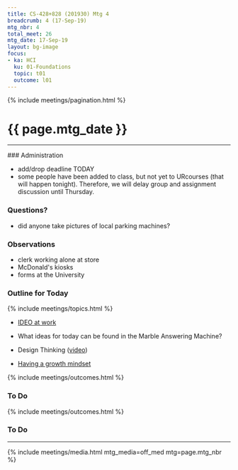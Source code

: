 ```yaml
---
title: CS-428+828 (201930) Mtg 4
breadcrumb: 4 (17-Sep-19)
mtg_nbr: 4
total_meet: 26
mtg_date: 17-Sep-19
layout: bg-image
focus:
- ka: HCI
  ku: 01-Foundations
  topic: t01
  outcome: l01
---
```

{% include meetings/pagination.html %}
<h1 class="text-center">{{ page.mtg_date }}</h1>
<hr />
### Administration

* add/drop deadline TODAY
* some people have been added to class, but not yet to URcourses (that will happen tonight). Therefore, we will delay group and assignment discussion until Thursday.

### Questions?

* did anyone take pictures of local parking machines?

### Observations

* clerk working alone at store
* McDonald's kiosks
* forms at the University

### Outline for Today

{% include meetings/topics.html %}

* [IDEO at work](https://www.ideo.com/post/reimagining-the-shopping-cart)

* What ideas for today can be found in the Marble Answering Machine?

* Design Thinking ([video](https://www.youtube.com/watch?v=pXtN4y3O35M))
* [Having a growth mindset](https://www.ted.com/talks/carol_dweck_the_power_of_believing_that_you_can_improve)



{% include meetings/outcomes.html %}

### To Do

{% include meetings/outcomes.html %}

### To Do

<hr />
{% include meetings/media.html mtg_media=off_med mtg=page.mtg_nbr %}
